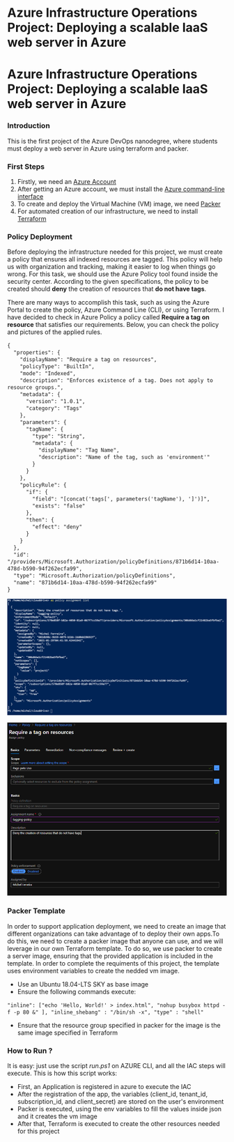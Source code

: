 # Azure Infrastructure Operations Project: Deploying a scalable IaaS web server in Azure

# Azure Infrastructure Operations Project: Deploying a scalable IaaS web server in Azure

### Introduction

This is the first project of the Azure DevOps nanodegree, where students must deploy a web server in Azure using terraform and packer.

### First Steps
1. Firstly, we need an [Azure Account](https://portal.azure.com) 
2. After getting an Azure account, we must install the [Azure command-line interface](https://docs.microsoft.com/en-us/cli/azure/install-azure-cli?view=azure-cli-latest)
3. To create and deploy the Virtual Machine (VM) image, we need [Packer](https://www.packer.io/downloads)
4. For automated creation of our infrastructure, we need to install [Terraform](https://www.terraform.io/downloads.html)

### Policy Deployment

Before deploying the infrastructure needed for this project, we must create a policy that ensures all indexed resources are tagged. This policy will help us with organization and tracking, making it easier to log when things go wrong. For this task, we should use the Azure Policy tool found inside the security center. According to the given specifications, the policy to be created should **deny** the creation of resources that **do not have tags**.  

There are many ways to accomplish this task, such as using the Azure Portal to create the policy, Azure Command Line (CLI), or using Terraform. I have decided to check in Azure Policy a policy called **Require a tag on resource** that satisfies our requirements. Below, you can check the policy and pictures of the applied rules. 

~~~
{
  "properties": {
    "displayName": "Require a tag on resources",
    "policyType": "BuiltIn",
    "mode": "Indexed",
    "description": "Enforces existence of a tag. Does not apply to resource groups.",
    "metadata": {
      "version": "1.0.1",
      "category": "Tags"
    },
    "parameters": {
      "tagName": {
        "type": "String",
        "metadata": {
          "displayName": "Tag Name",
          "description": "Name of the tag, such as 'environment'"
        }
      }
    },
    "policyRule": {
      "if": {
        "field": "[concat('tags[', parameters('tagName'), ']')]",
        "exists": "false"
      },
      "then": {
        "effect": "deny"
      }
    }
  },
  "id": "/providers/Microsoft.Authorization/policyDefinitions/871b6d14-10aa-478d-b590-94f262ecfa99",
  "type": "Microsoft.Authorization/policyDefinitions",
  "name": "871b6d14-10aa-478d-b590-94f262ecfa99"
}
~~~

![Screenshot of the Azure Policy](screenshot.PNG)

![Checking if the policy was applied correctly](tagging-policy.PNG)

### Packer Template

In order to support application deployment, we need to create an image that different organizations can take advantage of to deploy their own apps.To do this, we need to create a packer image that anyone can use, and we will leverage in our own Terraform template. To do so, we use packer to create a server image, ensuring that the provided application is included in the template. In order to complete the requiments of this project, the template uses environment variables to create the nedded vm image.

* Use an Ubuntu 18.04-LTS SKY as base image
* Ensure the following commands execute:

~~~
"inline": ["echo 'Hello, World!' > index.html", "nohup busybox httpd -f -p 80 &" ], "inline_shebang" : "/bin/sh -x", "type" : "shell"
~~~

* Ensure that the resource group specified in packer for the image is the same image specified in Terraform

### How to Run ?

It is easy: just use the script *run.ps1* on AZURE CLI, and all the IAC steps will execute. This is how this script works:

* First, an Application is registered in azure to execute the IAC 
* After the registration of the app, the variables (client_id, tenant_id, subscription_id, and client_secret) are stored on the user's environment
* Packer is executed, using the env variables to fill the values inside json and it creates the vm image
* After that, Terraform is executed to create the other resources needed for this project
